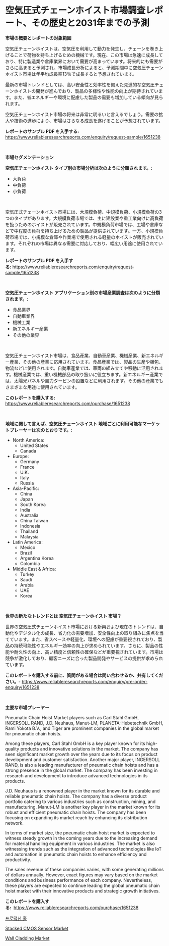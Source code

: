 <p><h1>空気圧式チェーンホイスト市場調査レポート、その歴史と2031年までの予測</h1></p><p><strong>市場の概要とレポートの対象範囲</strong></p>
<p><p>空気圧チェーンホイストは、空気圧を利用して動力を発生し、チェーンを巻き上げることで荷物を持ち上げるための機械です。現在、この市場は急速に成長しており、特に製造業や倉庫業界において需要が高まっています。将来的にも需要がさらに高まると予測され、市場成長分析によると、予測期間中に空気圧チェーンホイスト市場は年平均成長率13％で成長すると予想されています。</p><p>最新の市場トレンドとしては、高い安全性と効率性を備えた先進的な空気圧チェーンホイストの開発が進んでおり、製品の多様性や性能の向上が期待されています。また、省エネルギーや環境に配慮した製品の需要も増加している傾向が見られます。</p><p>空気圧チェーンホイスト市場の将来は非常に明るいと言えるでしょう。需要の拡大や技術の進歩により、市場はさらなる成長を遂げることが予想されています。</p></p>
<p><strong>レポートのサンプル PDF を入手する:</strong> <a href="https://www.reliableresearchreports.com/enquiry/request-sample/1651238">https://www.reliableresearchreports.com/enquiry/request-sample/1651238</a></p>
<p>&nbsp;</p>
<p><strong>市場セグメンテーション</strong></p>
<p><strong>空気圧チェーンホイスト タイプ別の市場分析は次のように分類されます。:</strong></p>
<p><ul><li>大負荷</li><li>中負荷</li><li>小負荷</li></ul></p>
<p>&nbsp;</p>
<p><p>空気圧式チェーンホイスト市場には、大規模負荷、中規模負荷、小規模負荷の3つのタイプがあります。大規模負荷市場では、主に建設業や重工業向けに高負荷を扱うためのホイストが販売されています。中規模負荷市場では、工場や倉庫などで中程度の負荷を持ち上げるための製品が提供されています。一方、小規模負荷市場では、小規模な倉庫や作業場で使用される軽量のホイストが販売されています。それぞれの市場は異なる需要に対応しており、幅広い用途に使用されています。</p></p>
<p><strong>レポートのサンプル PDF を入手する:</strong>&nbsp;<a href="https://www.reliableresearchreports.com/enquiry/request-sample/1651238">https://www.reliableresearchreports.com/enquiry/request-sample/1651238</a></p>
<p>&nbsp;</p>
<p><strong> 空気圧チェーンホイスト アプリケーション別の市場産業調査は次のように分類されます。:</strong></p>
<p><ul><li>食品業界</li><li>自動車業界</li><li>機械工業</li><li>新エネルギー産業</li><li>その他の業界</li></ul></p>
<p>&nbsp;</p>
<p><p>空気圧チェーンホイスト市場は、食品産業、自動車産業、機械産業、新エネルギー産業、その他の産業に応用されています。食品産業では、製品の生産や梱包、物流などに使用されます。自動車産業では、車両の組み立てや移動に活用されます。機械産業では、重い機械部品の取り扱いに役立ちます。新エネルギー産業では、太陽光パネルや風力タービンの設置などに利用されます。その他の産業でもさまざまな用途に使用されています。</p></p>
<p><strong>このレポートを購入する:</strong>&nbsp; <a href="https://www.reliableresearchreports.com/purchase/1651238">https://www.reliableresearchreports.com/purchase/1651238</a></p>
<p>&nbsp;</p>
<p><strong>地域に関して言えば、空気圧チェーンホイスト 地域ごとに利用可能なマーケットプレーヤーは次のとおりです。:</strong></p>
<p><ul>
    <li>
        North America:
        <ul>
            <li>United States</li>
            <li>Canada</li>
        </ul>
    </li>
    <li>
        Europe:
        <ul>
            <li>Germany</li>
            <li>France</li>
            <li>U.K.</li>
            <li>Italy</li>
            <li>Russia</li>
        </ul>
    </li>
    <li>
        Asia-Pacific:
        <ul>
            <li>China</li>
            <li>Japan</li>
            <li>South Korea</li>
            <li>India</li>
            <li>Australia</li>
            <li>China Taiwan</li>
            <li>Indonesia</li>
            <li>Thailand</li>
            <li>Malaysia</li>
        </ul>
    </li>
    <li>
        Latin America:
        <ul>
            <li>Mexico</li>
            <li>Brazil</li>
            <li>Argentina Korea</li>
            <li>Colombia</li>
        </ul>
    </li>
    <li>
        Middle East & Africa:
        <ul>
            <li>Turkey</li>
            <li>Saudi</li>
            <li>Arabia</li>
            <li>UAE</li>
            <li>Korea</li>
        </ul>
    </li>
    </ul></p>
<p>&nbsp;</p>
<p><strong>世界の新たなトレンドとは 空気圧チェーンホイスト 市場？</strong></p>
<p><p>世界の空気圧式チェーンホイスト市場における新興および現在のトレンドは、自動化やデジタル化の成長、省力化の需要増加、安全性向上の取り組みに焦点を当てています。また、省スペースや軽量化、環境への配慮が重要視されており、製品の持続可能性やエネルギー効率の向上が求められています。さらに、製品の性能や耐久性の向上、高い精度と信頼性の確保などが重要視されています。市場は競争が激化しており、顧客ニーズに合った製品開発やサービスの提供が求められています。</p></p>
<p><strong>このレポートを購入する前に、質問がある場合は問い合わせるか、共有してください。</strong>- <a href="https://www.reliableresearchreports.com/enquiry/pre-order-enquiry/1651238">https://www.reliableresearchreports.com/enquiry/pre-order-enquiry/1651238</a></p>
<p>&nbsp;</p>
<p><strong>主要な市場プレーヤー</strong></p>
<p><p>Pneumatic Chain Hoist Market players such as Carl Stahl GmbH, INGERSOLL RAND, J.D. Neuhaus, Manut-LM, PLANETA-Hebetechnik GmbH, Rami Yokota B.V., and Tiger are prominent companies in the global market for pneumatic chain hoists.</p><p>Among these players, Carl Stahl GmbH is a key player known for its high-quality products and innovative solutions in the market. The company has seen significant market growth over the years due to its focus on product development and customer satisfaction. Another major player, INGERSOLL RAND, is also a leading manufacturer of pneumatic chain hoists and has a strong presence in the global market. The company has been investing in research and development to introduce advanced technologies in its products.</p><p>J.D. Neuhaus is a renowned player in the market known for its durable and reliable pneumatic chain hoists. The company has a diverse product portfolio catering to various industries such as construction, mining, and manufacturing. Manut-LM is another key player in the market known for its robust and efficient pneumatic chain hoists. The company has been focusing on expanding its market reach by enhancing its distribution network.</p><p>In terms of market size, the pneumatic chain hoist market is expected to witness steady growth in the coming years due to the increasing demand for material handling equipment in various industries. The market is also witnessing trends such as the integration of advanced technologies like IoT and automation in pneumatic chain hoists to enhance efficiency and productivity.</p><p>The sales revenue of these companies varies, with some generating millions of dollars annually. However, exact figures may vary based on the market conditions and business performance of each company. Nevertheless, these players are expected to continue leading the global pneumatic chain hoist market with their innovative products and strategic growth initiatives.</p></p>
<p><strong>このレポートを購入する:</strong>&nbsp;&nbsp;<a href="https://www.reliableresearchreports.com/purchase/1651238">https://www.reliableresearchreports.com/purchase/1651238</a></p>
<p><p><a href="https://github.com/lzuwsfreyoq70/Market-Research-Report-List-1/blob/main/23674479623.md">프로덕션 홀</a></p><p><a href="https://github.com/PeterParrish5/Market-Research-Report-List-4/blob/main/stacked-cmos-sensor-market.md">Stacked CMOS Sensor Market</a></p><p><a href="https://crocus-run-b5a.notion.site/Wall-Cladding-Market-Research-Report-Reveals-The-Latest-Trends-And-Opportunities-of-this-Market-for--4a4ac6523d184428bf013778ec0dbc57">Wall Cladding Market</a></p></p>